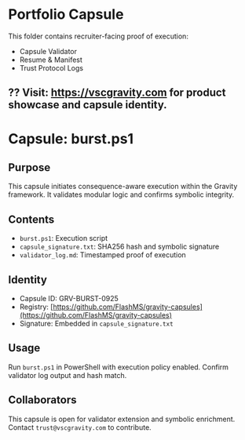# Portfolio Capsule

This folder contains recruiter-facing proof of execution:
- Capsule Validator
- Resume & Manifest
- Trust Protocol Logs

?? Visit: https://vscgravity.com for product showcase and capsule identity.
---

# Capsule: burst.ps1

## Purpose
This capsule initiates consequence-aware execution within the Gravity framework. It validates modular logic and confirms symbolic integrity.

## Contents
- `burst.ps1`: Execution script
- `capsule_signature.txt`: SHA256 hash and symbolic signature
- `validator_log.md`: Timestamped proof of execution

## Identity
- Capsule ID: GRV-BURST-0925
- Registry: [https://github.com/FlashMS/gravity-capsules](https://github.com/FlashMS/gravity-capsules)
- Signature: Embedded in `capsule_signature.txt`

## Usage
Run `burst.ps1` in PowerShell with execution policy enabled. Confirm validator log output and hash match.

## Collaborators
This capsule is open for validator extension and symbolic enrichment. Contact `trust@vscgravity.com` to contribute.
